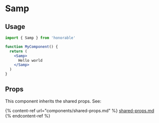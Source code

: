 # Samp

## Usage

```jsx
import { Samp } from 'honorable'

function MyComponent() {
  return (
    <Samp>
      Hello world
    </Samp>
  )
}
```

## Props

This component inherits the shared props. See:

{% content-ref url="components/shared-props.md" %}
[shared-props.md](components/shared-props.md)
{% endcontent-ref %}

